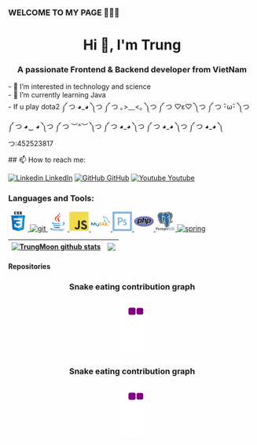 ### WELCOME TO MY PAGE 👋👋👋
<h1 align="center">Hi 👋, I'm Trung</h1>
<h3 align="center">A passionate Frontend & Backend developer from VietNam</h3>
- 👀 I’m interested in technology and science<br>
- 🌱 I’m currently learning Java<br>
- If u play dota2
༼ つ ◕_◕ ༽つ ༼ つ ｡>﹏<｡ ༽つ ༼ つ ♡ε♡ ༽つ ༼ つ ･ิω･ิ ༽つ ༼ つ ◕‿ ◕ ༽つ ༼ つ ︶^︶ ༽つ ༼ つ ◕_◕ ༽つ ༼ つ ◕_◕ ༽つ ༼ つ ◕_◕ ༽つ:452523817 <br>
<p align="left">
</p>
## 📫 How to reach me:

<p align="left">
</p>

[![Linkedin](https://i.stack.imgur.com/gVE0j.png) LinkedIn](https://www.linkedin.com/in/trung-dinh-7357b5251) [![GitHub](https://i.stack.imgur.com/tskMh.png) GitHub](https://github.com/TrungMoon) [![Youtube](https://github.com/uvipen/introduction/blob/main/Youtube.png) Youtube](https://www.youtube.com/channel/UCL2jfMXd3VdyysL7UF8gFUw)

<!---
TrungMoon/TrungMoon is a ✨ special ✨ repository because its `README.md` (this file) appears on your GitHub profile.
You can click the Preview link to take a look at your changes.
--->

<h3 align="left">Languages and Tools:</h3>
<p align="left"> <a href="https://www.w3schools.com/css/" target="_blank" rel="noreferrer"> <img src="https://raw.githubusercontent.com/devicons/devicon/master/icons/css3/css3-original-wordmark.svg" alt="css3" width="40" height="40"/> </a> <a href="https://git-scm.com/" target="_blank" rel="noreferrer"> <img src="https://www.vectorlogo.zone/logos/git-scm/git-scm-icon.svg" alt="git" width="40" height="40"/> </a> <a href="https://www.java.com" target="_blank" rel="noreferrer"> <img src="https://raw.githubusercontent.com/devicons/devicon/master/icons/java/java-original.svg" alt="java" width="40" height="40"/> </a> <a href="https://developer.mozilla.org/en-US/docs/Web/JavaScript" target="_blank" rel="noreferrer"> <img src="https://raw.githubusercontent.com/devicons/devicon/master/icons/javascript/javascript-original.svg" alt="javascript" width="40" height="40"/> </a> <a href="https://www.mysql.com/" target="_blank" rel="noreferrer"> <img src="https://raw.githubusercontent.com/devicons/devicon/master/icons/mysql/mysql-original-wordmark.svg" alt="mysql" width="40" height="40"/> </a> <a href="https://www.photoshop.com/en" target="_blank" rel="noreferrer"> <img src="https://raw.githubusercontent.com/devicons/devicon/master/icons/photoshop/photoshop-line.svg" alt="photoshop" width="40" height="40"/> </a> <a href="https://www.php.net" target="_blank" rel="noreferrer"> <img src="https://raw.githubusercontent.com/devicons/devicon/master/icons/php/php-original.svg" alt="php" width="40" height="40"/> </a> <a href="https://www.postgresql.org" target="_blank" rel="noreferrer"> <img src="https://raw.githubusercontent.com/devicons/devicon/master/icons/postgresql/postgresql-original-wordmark.svg" alt="postgresql" width="40" height="40"/> </a> <a href="https://spring.io/" target="_blank" rel="noreferrer"> <img src="https://www.vectorlogo.zone/logos/springio/springio-icon.svg" alt="spring" width="40" height="40"/> </a> </p>

| <a href="https://github.com/TrungMoon/github-readme-stats"><img align="center" src="https://github-readme-stats.vercel.app/api?username=TrungMoon&show_icons=true&include_all_commits=true&theme=buefy&hide_border=true" alt="TrungMoon github stats" /></a> | <a href="https://github.com/TrungMoon/github-readme-stats"><img align="center" src="https://github-readme-stats.vercel.app/api/top-langs/?username=TrungMoon&layout=compact&theme=buefy&hide_border=true" /></a> |
| ------------- | ------------- |


#### Repositories


<div align="center">

  <h3 align="center">Snake eating contribution graph</h3>

![snake gif](https://github.com/TrungMoon/TrungMoon/blob/output/github-contribution-grid-snake.gif)
</div>

<div align="center">

  <h3 align="center">Snake eating contribution graph</h3>

![snake gif](https://github.com/TrungMoon/TrungMoon/blob/output/github-contribution-grid-snake.gif)
</div>

